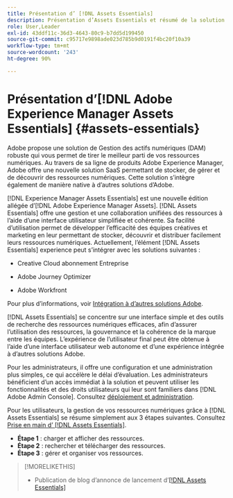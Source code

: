 ```yaml
---
title: Présentation d’ [!DNL Assets Essentials]
description: Présentation d’Assets Essentials et résumé de la solution
role: User,Leader
exl-id: 43ddf11c-36d3-4643-80c9-b7dd5d199450
source-git-commit: c95717e9898ade023d785b9d0191f4bc20f10a39
workflow-type: tm+mt
source-wordcount: '243'
ht-degree: 90%

---
```


# Présentation d’[!DNL Adobe Experience Manager Assets Essentials]  {#assets-essentials}

<!-- TBD: Update this banner to remove Beta label. 
![Banner image for beta docs](assets/do-not-localize/banner-image-beta-docs.png)
-->

Adobe propose une solution de Gestion des actifs numériques (DAM) robuste qui vous permet de tirer le meilleur parti de vos ressources numériques. Au travers de sa ligne de produits Adobe Experience Manager, Adobe offre une nouvelle solution SaaS permettant de stocker, de gérer et de découvrir des ressources numériques. Cette solution s’intègre également de manière native à d’autres solutions d’Adobe.

[!DNL Experience Manager Assets Essentials] est une nouvelle édition allégée d’[!DNL Adobe Experience Manager Assets]. [!DNL Assets Essentials] offre une gestion et une collaboration unifiées des ressources à l’aide d’une interface utilisateur simplifiée et cohérente. Sa facilité d’utilisation permet de développer l’efficacité des équipes créatives et marketing en leur permettant de stocker, découvrir et distribuer facilement leurs ressources numériques. Actuellement, l’élément [!DNL Assets Essentials] experience peut s’intégrer avec les solutions suivantes :

* Creative Cloud abonnement Entreprise

* Adobe Journey Optimizer

* Adobe Workfront

Pour plus d’informations, voir [Intégration à d’autres solutions Adobe](integration.md).

[!DNL Assets Essentials] se concentre sur une interface simple et des outils de recherche des ressources numériques efficaces, afin d’assurer l’utilisation des ressources, la gouvernance et la cohérence de la marque entre les équipes. L’expérience de l’utilisateur final peut être obtenue à l’aide d’une interface utilisateur web autonome et d’une expérience intégrée à d’autres solutions Adobe.

Pour les administrateurs, il offre une configuration et une administration plus simples, ce qui accélère le délai d’évaluation. Les administrateurs bénéficient d’un accès immédiat à la solution et peuvent utiliser les fonctionnalités et des droits utilisateurs qui leur sont familiers dans [!DNL Adobe Admin Console]. Consultez [déploiement et administration](/help/deploy-administer.md).

Pour les utilisateurs, la gestion de vos ressources numériques grâce à [!DNL Assets Essentials] se résume simplement aux 3 étapes suivantes. Consultez [Prise en main d’ [!DNL Assets Essentials]](/help/get-started.md).

* **Étape 1** : charger et afficher des ressources.
* **Étape 2** : rechercher et télécharger des ressources.
* **Étape 3** : gérer et organiser vos ressources.

>[!MORELIKETHIS]
>
>* Publication de blog d’annonce de lancement d’[[!DNL Assets Essentials] ](https://blog.adobe.com/en/publish/2021/04/27/introducing-adobe-experience-manager-assets-essentials-to-simplify-collaboration-across-teams.html)

